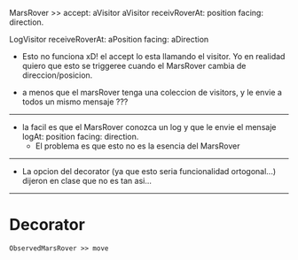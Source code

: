 MarsRover >> accept: aVisitor
aVisitor receivRoverAt: position facing: direction.

LogVisitor
receiveRoverAt: aPosition facing: aDirection

- Esto no funciona xD! el accept lo esta llamando el visitor. Yo en realidad quiero que esto se triggeree cuando el MarsRover cambia de direccion/posicion.

- a menos que el marsRover tenga una coleccion de visitors, y le envie a todos un mismo mensaje ???
---
- la facil es que el MarsRover conozca un log y que le envie el mensaje logAt: position facing: direction.
	- El problema es que esto no es la esencia del MarsRover


---
- La opcion del decorator (ya que esto seria funcionalidad ortogonal...) dijeron en clase que no es tan asi...

---
# Decorator

```smalltalk
ObservedMarsRover >> move

```
